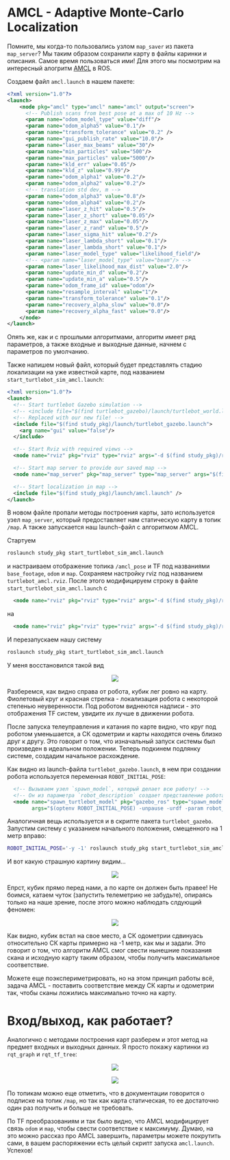 # AMCL - Adaptive Monte-Carlo Localization

Помните, мы когда-то пользовались узлом `map_saver` из пакета `map_server`? Мы таким образом сохранили карту в файлы каринки и описания. Самое время пользоваться ими! Для этого мы посмотрим на интересный алогритм [AMCL](http://wiki.ros.org/amcl) в ROS.

Создаем файл `amcl.launch` в нашем пакете:
```xml
<?xml version="1.0"?>
<launch>
	<node pkg="amcl" type="amcl" name="amcl" output="screen">
	  <!-- Publish scans from best pose at a max of 10 Hz -->
	  <param name="odom_model_type" value="diff"/>
	  <param name="odom_alpha5" value="0.1"/>
	  <param name="transform_tolerance" value="0.2" />
	  <param name="gui_publish_rate" value="10.0"/>
	  <param name="laser_max_beams" value="30"/>
	  <param name="min_particles" value="500"/>
	  <param name="max_particles" value="5000"/>
	  <param name="kld_err" value="0.05"/>
	  <param name="kld_z" value="0.99"/>
	  <param name="odom_alpha1" value="0.2"/>
	  <param name="odom_alpha2" value="0.2"/>
	  <!-- translation std dev, m -->
	  <param name="odom_alpha3" value="0.8"/>
	  <param name="odom_alpha4" value="0.2"/>
	  <param name="laser_z_hit" value="0.5"/>
	  <param name="laser_z_short" value="0.05"/>
	  <param name="laser_z_max" value="0.05"/>
	  <param name="laser_z_rand" value="0.5"/>
	  <param name="laser_sigma_hit" value="0.2"/>
	  <param name="laser_lambda_short" value="0.1"/>
	  <param name="laser_lambda_short" value="0.1"/>
	  <param name="laser_model_type" value="likelihood_field"/>
	  <!-- <param name="laser_model_type" value="beam"/> -->
	  <param name="laser_likelihood_max_dist" value="2.0"/>
	  <param name="update_min_d" value="0.2"/>
	  <param name="update_min_a" value="0.5"/>
	  <param name="odom_frame_id" value="odom"/>
	  <param name="resample_interval" value="1"/>
	  <param name="transform_tolerance" value="0.1"/>
	  <param name="recovery_alpha_slow" value="0.0"/>
	  <param name="recovery_alpha_fast" value="0.0"/>
	</node>
</launch>
```

Опять же, как и с прошлыми алгоритмами, алгоритм имеет ряд параметров, а также входные и выходные данные, начнем с параметров по умолчанию.

Также напишем новый файл, который будет представлять стадию локализации на уже известной карте, под названием `start_turtlebot_sim_amcl.launch`:
```xml
<?xml version="1.0"?>
<launch>
  <!-- Start turtlebot Gazebo simulation -->
  <!-- <include file="$(find turtlebot_gazebo)/launch/turtlebot_world.launch"/> -->
  <!-- Replaced with our new file! -->
  <include file="$(find study_pkg)/launch/turtlebot_gazebo.launch">
    <arg name="gui" value="false"/>
  </include>

  <!-- Start Rviz with required views -->
  <node name="rviz" pkg="rviz" type="rviz" args="-d $(find study_pkg)/rviz/turtlebot.rviz" />

  <!-- Start map server to provide our saved map -->
  <node name="map_server" pkg="map_server" type="map_server" args="$(find study_pkg)/maps/map.yaml" />

  <!-- Start localization in map -->
  <include file="$(find study_pkg)/launch/amcl.launch" />
</launch>
```

В новом файле пропали методы построения карты, зато используется узел `map_server`, который предоставляет нам статическую карту в топик `/map`. А также запускается наш launch-файл c алгоритмом AMCL.

Стартуем
```bash
roslaunch study_pkg start_turtlebot_sim_amcl.launch
```
и настраиваем отображение топика `/amcl_pose` и TF под названиями `base_footage`, `odom` и `map`. Сохраняем настройку rviz под названием `turtlebot_amcl.rviz`. После этого модифицируем строку в файле `start_turtlebot_sim_amcl.launch` c
```xml
  <node name="rviz" pkg="rviz" type="rviz" args="-d $(find study_pkg)/rviz/turtlebot.rviz" />
```
на
```xml
  <node name="rviz" pkg="rviz" type="rviz" args="-d $(find study_pkg)/rviz/turtlebot_amcl.rviz" />
```

И перезапускаем нашу систему
```bash
roslaunch study_pkg start_turtlebot_sim_amcl.launch
```

У меня восстановился такой вид
<p align="center">
<img src="img1/T7_rviz_new_setup.png">
</p>

Разберемся, как видно справа от робота, кубик лег ровно на карту. Фиолетовый круг и красная стрелка - локализация робота с некоторой степенью неуверенности. Под роботом виднеются надписи - это отображения TF систем, увидите их лучше в движении робота.

После запуска телеуправления и катания по карте видно, что круг под роботом уменьшается, а СК одометрии и карты находятся очень близко друг к другу. Это говорит о том, что изначальный запуск системы был произведен в идеальном положении. Теперь подкинем подлянку системе, создадим начальное расхождение.

Как видно из launch-файла `turtlebot_gazebo.launch`, в нем при создании робота используется переменная `ROBOT_INITIAL_POSE`:
```xml
  <!-- Вызываем узел `spawn_model`, который делает всю работу! -->
  <!-- Он из параметра `robot_description` создает представление робота! -->
  <node name="spawn_turtlebot_model" pkg="gazebo_ros" type="spawn_model"
        args="$(optenv ROBOT_INITIAL_POSE) -unpause -urdf -param robot_description -model mobile_base"/>
```

Аналогичная вещь используется и в скрипте пакета `turtlebot_gazebo`. Запустим систему с указанием начального положения, смещенного на 1 метр вправо:
```bash
ROBOT_INITIAL_POSE='-y -1' roslaunch study_pkg start_turtlebot_sim_amcl.launch
```

И вот какую страшную картину видим...
<p align="center">
<img src="img1/T7_rviz_turtle_biased.png">
</p>

Епрст, кубик прямо перед нами, а по карте он должен быть правее! Не боимся, катаем чуток (запустить телеметрию не забудьте), опираясь только на наше зрение, после этого можно наблюдать слдующий феномен:
<p align="center">
<img src="img1/T7_rviz_turtle_localized.png">
</p>

Как видно, кубик встал на свое место, а СК одометрии сдвинуась относительно СК карты примерно на -1 метр, как мы и задали. Это говорит о том, что алгоритм AMCL смог свести нынешние показания скана и исходную карту таким образом, чтобы получить максимальное соответствие.

Можете еще поэкспериметрировать, но на этом принцип работы всё, задача AMCL - поставить соответствие между СК карты и одометрии так, чтобы сканы ложились максимально точно на карту.

# Вход/выход, как работает?

Аналогично с методами построения карт разберем и этот метод на предмет входных и выходных данных. Я просто покажу картинки из `rqt_graph` и `rqt_tf_tree`:

<p align="center">
<img src="img1/T7_rqt_graph.png">
</p>

<p align="center">
<img src="img1/T7_rqt_tf_tree.png">
</p>

По топикам можно еще отметить, что в документации говорится о подписке на топик `/map`, но так как карта статическая, то ее достаточно один раз получить и больше не требовать.  

По TF преобразованиям и так было видно, что AMCL модифицирует связь `odom` и `map`, чтобы свести соответствие к максимуму. Думаю, на это можно рассказ про AMCL завершить, параметры можете покрутить сами, в вашем распоряжении есть целый скрипт запуска `amcl.launch`. Успехов!
